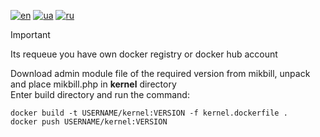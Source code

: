 [![en](https://img.shields.io/badge/lang-en-red.svg)](README.md)
[![ua](https://img.shields.io/badge/lang-ua-yellow.svg)](README.ua.md)
[![ru](https://img.shields.io/badge/lang-ru-blue.svg)](README.ru.md)

> [!IMPORTANT]
> Its requeue you have own docker registry or docker hub account

Download admin module file of the required version from mikbill, unpack and place mikbill.php in **kernel** directory<br>
Enter build directory and run the command:

```
docker build -t USERNAME/kernel:VERSION -f kernel.dockerfile .
docker push USERNAME/kernel:VERSION
```
